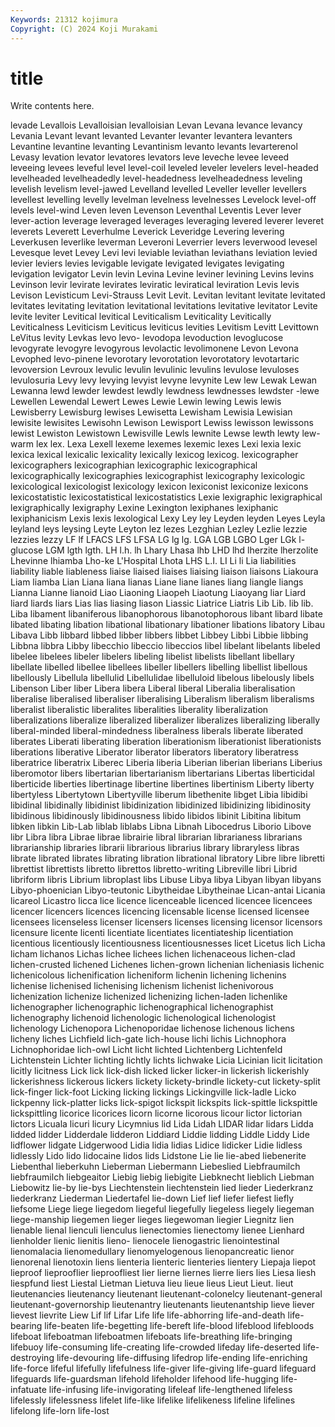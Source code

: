 ```yaml
---
Keywords: 21312 kojimura
Copyright: (C) 2024 Koji Murakami
---
```


# title

Write contents here.



levade Levallois Levalloisian levalloisian Levan Levana levance levancy Levania
Levant levant levanted Levanter levanter levantera levanters Levantine levantine levanting
Levantinism levanto levants levarterenol Levasy levation levator levatores levators leve
leveche levee leveed leveeing levees leveful level level-coil leveled leveler
levelers level-headed levelheaded levelheadedly level-headedness levelheadedness leveling levelish levelism level-jawed
Levelland levelled Leveller leveller levellers levellest levelling levelly levelman levelness
levelnesses Levelock level-off levels level-wind Leven leven Levenson Leventhal Leventis
Lever lever lever-action leverage leveraged leverages leveraging levered leverer leveret
leverets Leverett Leverhulme Leverick Leveridge Levering levering Leverkusen leverlike leverman
Leveroni Leverrier levers leverwood levesel Levesque levet Levey Levi levi
leviable leviathan leviathans leviation levied levier leviers levies levigable levigate
levigated levigates levigating levigation levigator Levin levin Levina Levine leviner
levining Levins levins Levinson levir levirate levirates leviratic leviratical leviration
Levis levis Levison Levisticum Levi-Strauss Levit Levit. Levitan levitant levitate
levitated levitates levitating levitation levitational levitations levitative levitator Levite levite
leviter Levitical levitical Leviticalism Leviticality Levitically Leviticalness Leviticism Leviticus leviticus
levities Levitism Levitt Levittown LeVitus levity Levkas levo levo- levodopa
levoduction levoglucose levogyrate levogyre levogyrous levolactic levolimonene Levon Levona Levophed
levo-pinene levorotary levorotation levorotatory levotartaric levoversion Levroux levulic levulin levulinic
levulins levulose levuloses levulosuria Levy levy levying levyist levyne levynite
Lew lew Lewak Lewan Lewanna lewd lewder lewdest lewdly lewdness
lewdnesses lewdster -lewe Lewellen Lewendal Lewert Lewes Lewie Lewin lewing
Lewis lewis Lewisberry Lewisburg lewises Lewisetta Lewisham Lewisia Lewisian lewisite
lewisites Lewisohn Lewison Lewisport Lewiss lewisson lewissons lewist Lewiston Lewistown
Lewisville Lewls lewnite Lewse lewth lewty lew-warm lex lex. Lexa
Lexell lexeme lexemes lexemic lexes Lexi lexia lexic lexica lexical
lexicalic lexicality lexically lexicog lexicog. lexicographer lexicographers lexicographian lexicographic lexicographical
lexicographically lexicographies lexicographist lexicography lexicologic lexicological lexicologist lexicology lexicon lexiconist
lexiconize lexicons lexicostatistic lexicostatistical lexicostatistics Lexie lexigraphic lexigraphical lexigraphically lexigraphy
Lexine Lexington lexiphanes lexiphanic lexiphanicism Lexis lexis lexological Lexy Ley
ley Leyden leyden Leyes Leyla leyland leys leysing Leyte Leyton
lez lezes Lezghian Lezley Lezlie lezzie lezzies lezzy LF lf
LFACS LFS LFSA LG lg lg. LGA LGB LGBO Lger
LGk l-glucose LGM lgth lgth. LH l.h. lh Lhary Lhasa
lhb LHD lhd lherzite lherzolite Lhevinne lhiamba Lho-ke L'Hospital Lhota
LHS L.I. LI Li li Lia liabilities liability liable liableness
liaise liaised liaises liaising liaison liaisons Liakoura Liam liamba Lian
Liana liana lianas Liane liane lianes liang liangle liangs Lianna
Lianne lianoid Liao Liaoning Liaopeh Liaotung Liaoyang liar Liard liard
liards liars Lias lias liasing liason Liassic Liatrice Liatris Lib
Lib. lib lib. Liba libament libaniferous libanophorous libanotophorous libant libard
libate libated libating libation libational libationary libationer libations libatory Libau
Libava Libb libbard libbed libber libbers libbet Libbey Libbi Libbie
libbing Libbna libbra Libby libecchio libeccio libeccios libel libelant libelants
libeled libelee libelees libeler libelers libeling libelist libelists libellant libellary
libellate libelled libellee libellees libeller libellers libelling libellist libellous libellously
Libellula libellulid Libellulidae libelluloid libelous libelously libels Libenson Liber liber
Libera libera Liberal liberal Liberalia liberalisation liberalise liberalised liberaliser liberalising
Liberalism liberalism liberalisms liberalist liberalistic liberalites liberalities liberality liberalization liberalizations
liberalize liberalized liberalizer liberalizes liberalizing liberally liberal-minded liberal-mindedness liberalness liberals
liberate liberated liberates Liberati liberating liberation liberationism liberationist liberationists liberations
liberative Liberator liberator liberators liberatory liberatress liberatrice liberatrix Liberec Liberia
liberia Liberian liberian liberians Liberius liberomotor libers libertarian libertarianism libertarians
Libertas liberticidal liberticide liberties libertinage libertine libertines libertinism Liberty liberty
libertyless Libertytown Libertyville liberum libethenite libget Libia libidibi libidinal libidinally
libidinist libidinization libidinized libidinizing libidinosity libidinous libidinously libidinousness libido libidos
libinit Libitina libitum libken libkin Lib-Lab liblab liblabs Libna Libnah
Libocedrus Liborio Libove libr Libra libra Librae librae librairie libral
librarian librarianess librarians librarianship libraries librarii librarious librarius library libraryless
libras librate librated librates librating libration librational libratory Libre libre
libretti librettist librettists libretto librettos libretto-writing Libreville libri Librid libriform
libris Librium libroplast libs Libuse Libya libya Libyan libyan libyans
Libyo-phoenician Libyo-teutonic Libytheidae Libytheinae Lican-antai Licania licareol Licastro licca lice
licence licenceable licenced licencee licencees licencer licencers licences licencing licensable
license licensed licensee licensees licenseless licenser licensers licenses licensing licensor
licensors licensure licente licenti licentiate licentiates licentiateship licentiation licentious licentiously
licentiousness licentiousnesses licet Licetus lich Licha licham lichanos Lichas lichee
lichees lichen lichenaceous lichen-clad lichen-crusted lichened Lichenes lichen-grown lichenian licheniasis
lichenic lichenicolous lichenification licheniform lichenin lichening lichenins lichenise lichenised lichenising
lichenism lichenist lichenivorous lichenization lichenize lichenized lichenizing lichen-laden lichenlike lichenographer
lichenographic lichenographical lichenographist lichenography lichenoid lichenologic lichenological lichenologist lichenology Lichenopora
Lichenoporidae lichenose lichenous lichens licheny liches Lichfield lich-gate lich-house lichi
lichis Lichnophora Lichnophoridae lich-owl Licht licht lichted Lichtenberg Lichtenfeld Lichtenstein
Lichter lichting lichtly lichts lichwake Licia Licinian licit licitation licitly
licitness Lick lick lick-dish licked licker licker-in lickerish lickerishly lickerishness
lickerous lickers lickety lickety-brindle lickety-cut lickety-split lick-finger lick-foot Licking licking
lickings Lickingville lick-ladle Licko lickpenny lick-platter licks lick-spigot lickspit lickspits
lick-spittle lickspittle lickspittling licorice licorices licorn licorne licorous licour lictor
lictorian lictors Licuala licuri licury Licymnius lid Lida Lidah LIDAR
lidar lidars Lidda lidded lidder Lidderdale lidderon Liddiard Liddie lidding
Liddle Liddy Lide lidflower lidgate Lidgerwood Lidia lidia lidias Lidice
lidicker Lidie lidless lidlessly Lido lido lidocaine lidos lids Lidstone
Lie lie lie-abed liebenerite Liebenthal lieberkuhn Lieberman Liebermann Liebeslied Liebfraumilch
liebfraumilch liebgeaitor Liebig liebig liebigite Liebknecht lieblich Liebman Liebowitz lie-by
lie-bys Liechtenstein liechtenstein lied lieder Liederkranz liederkranz Liederman Liedertafel lie-down
Lief lief liefer liefest liefly liefsome Liege liege liegedom liegeful
liegefully liegeless liegely liegeman liege-manship liegemen lieger lieges liegewoman liegier
Liegnitz lien lienable lienal lienculi lienculus lienectomies lienectomy lienee Lienhard
lienholder lienic lienitis lieno- lienocele lienogastric lienointestinal lienomalacia lienomedullary lienomyelogenous
lienopancreatic lienor lienorenal lienotoxin liens lienteria lienteric lienteries lientery Liepaja
liepot lieproof lieprooflier lieproofliest lier lierne liernes lierre liers lies
Liesa liesh liespfund liest Liestal Lietman Lietuva lieu lieue lieus
Lieut Lieut. lieut lieutenancies lieutenancy lieutenant lieutenant-colonelcy lieutenant-general lieutenant-governorship lieutenantry
lieutenants lieutenantship lieve liever lievest lievrite Liew Lif lif Lifar
Life life life-abhorring life-and-death life-bearing life-beaten life-begetting life-bereft life-blood lifeblood
lifebloods lifeboat lifeboatman lifeboatmen lifeboats life-breathing life-bringing lifebuoy life-consuming life-creating
life-crowded lifeday life-deserted life-destroying life-devouring life-diffusing lifedrop life-ending life-enriching life-force
lifeful lifefully lifefulness life-giver life-giving life-guard lifeguard lifeguards life-guardsman lifehold
lifeholder lifehood life-hugging life-infatuate life-infusing life-invigorating lifeleaf life-lengthened lifeless lifelessly
lifelessness lifelet life-like lifelike lifelikeness lifeline lifelines lifelong life-lorn life-lost
